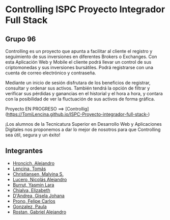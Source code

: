 # Controlling ISPC Proyecto Integrador Full Stack
## Grupo 96

Controlling es un proyecto que apunta a facilitar al cliente el registro y seguimiento de sus inversiones en diferentes Brokers o Exchanges. Con esta Aplicación Web y Mobile el cliente podrá llevar un control de sus criptomonedas y sus inversiones bursátiles. Podrá registrarse con una cuenta de correo electrónico y contraseña.

Mediante un inicio de sesión disfrutara de los beneficios de registrar, consultar y ordenar sus activos. También tendrá la opción de filtrar y verificar sus pérdidas y ganancias en el historial y el hora a hora, y contara con la posibilidad de ver la fluctuación de sus activos de forma gráfica.

Proyecto EN PROGRESO ==> [Controllig] (https://TomiLencina.github.io/ISPC-Proyecto-integrador-full-stack-)

¡Los alumnos de la Tecnicatura Superior en Desarrollo Web y Aplicaciones Digitales nos proponemos a dar lo mejor de nosotros para que Controlling sea útil, segura y un éxito!


##  Integrantes
-  [Hroncich, Alejandro](https://github.com/ahroncich7)
-  [Lencina, Tomás](https://github.com/TomiLencina)
-  [Christiansen, Malvina S.](https://github.com/Malvina989)
-  [Lucero, Nicolás Alejandro](https://github.com/nicolaslucero01)
-  [Burrut, Yasmin Lara](https://github.com/nawsper)
-  [Chialva, Elizabeth](https://github.com/ElizabethChialva)
-  [D'Andrea, Gisela Johana](https://github.com/giselaDandrea)
-  [Prono, Felipe Carlos](https://github.com/feliprono01)
-  [Gonzalez, Paula](https://github.com/pautnik)
-  [Rostan, Gabriel Alejandro](https://github.com/gabrielrostan)
